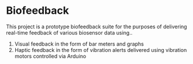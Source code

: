 # Biofeedback
This project is a prototype biofeedback suite for the purposes of delivering real-time feedback of various biosensor data using..
1. Visual feedback in the form of bar meters and graphs
2. Haptic feedback in the form of vibration alerts delivered using vibration motors controlled via Arduino


